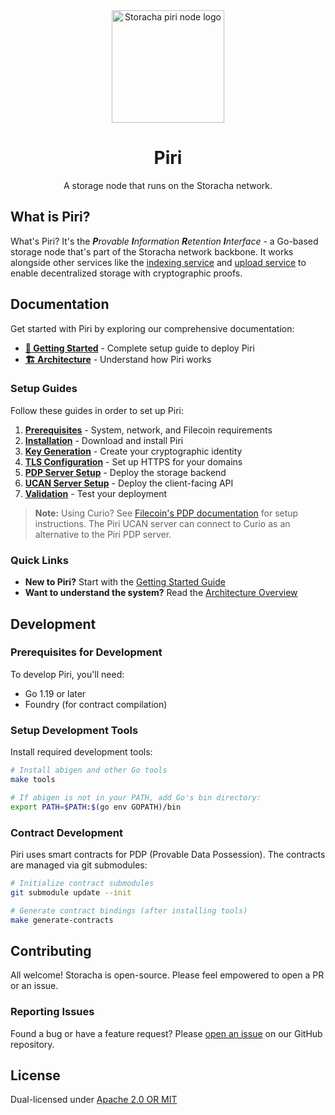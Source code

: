<div align="center">
  <img src="https://w3s.link/ipfs/bafybeidgd53ksarusewxkmf54ojnrmhneamtcvpqa7n7mi73k6hc7qlwym/centipede.png" alt="Storacha piri node logo" width="180" />
  <h1>Piri</h1>
  <p>A storage node that runs on the Storacha network.</p>
</div>

## What is Piri?

What's Piri? It's the _**P**rovable **I**nformation **R**etention **I**nterface_ - a Go-based storage node that's part of the Storacha network backbone. It works alongside other services like the [indexing service](https://github.com/storacha/indexing-service) and [upload service](https://github.com/storacha/upload-service) to enable decentralized storage with cryptographic proofs.

## Documentation

Get started with Piri by exploring our comprehensive documentation:

- **[🚀 Getting Started](./docs/getting-started.md)** - Complete setup guide to deploy Piri
- **[🏗️ Architecture](./docs/architecture.md)** - Understand how Piri works

### Setup Guides

Follow these guides in order to set up Piri:

1. **[Prerequisites](./docs/setup/prerequisites.md)** - System, network, and Filecoin requirements
2. **[Installation](./docs/setup/installation.md)** - Download and install Piri
3. **[Key Generation](./docs/setup/key-generation.md)** - Create your cryptographic identity
4. **[TLS Configuration](./docs/setup/tls-termination.md)** - Set up HTTPS for your domains
5. **[PDP Server Setup](./docs/guides/pdp-server.md)** - Deploy the storage backend
6. **[UCAN Server Setup](./docs/guides/ucan-server.md)** - Deploy the client-facing API
7. **[Validation](./docs/setup/validation.md)** - Test your deployment

> **Note:** Using Curio? See [Filecoin's PDP documentation](https://docs.filecoin.io/storage-providers/pdp/enable-pdp) for setup instructions. The Piri UCAN server can connect to Curio as an alternative to the Piri PDP server.

### Quick Links

- **New to Piri?** Start with the [Getting Started Guide](./docs/getting-started.md)
- **Want to understand the system?** Read the [Architecture Overview](./docs/architecture.md)

## Development

### Prerequisites for Development

To develop Piri, you'll need:
- Go 1.19 or later
- Foundry (for contract compilation)

### Setup Development Tools

Install required development tools:

```bash
# Install abigen and other Go tools
make tools

# If abigen is not in your PATH, add Go's bin directory:
export PATH=$PATH:$(go env GOPATH)/bin
```

### Contract Development

Piri uses smart contracts for PDP (Provable Data Possession). The contracts are managed via git submodules:

```bash
# Initialize contract submodules
git submodule update --init

# Generate contract bindings (after installing tools)
make generate-contracts
```

## Contributing

All welcome! Storacha is open-source. Please feel empowered to open a PR or an issue.

### Reporting Issues

Found a bug or have a feature request? Please [open an issue](https://github.com/storacha/piri/issues) on our GitHub repository.

## License

Dual-licensed under [Apache 2.0 OR MIT](LICENSE.md)